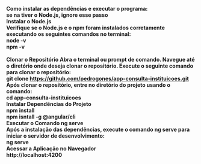 <strong>Como instalar as dependências e executar o programa:<strong> 
<br> se na tiver o Node.js, ignore esse passo<br>Instalar o Node.js<br>
Verifique se o Node.js e o npm foram instalados corretamente executando os seguintes comandos no terminal:
<br>
node -v
<br>
npm -v<br><br>
Clonar o Repositório
Abra o terminal ou prompt de comando.
Navegue até o diretório onde deseja clonar o repositório.
Execute o seguinte comando para clonar o repositório:
<br>
git clone https://github.com/pedrogones/app-consulta-instituicoes.git
Após clonar o repositório, entre no diretório do projeto usando o comando:
<br>
cd app-consulta-instituicoes<br>
Instalar Dependências do Projeto<br>
npm install<br>
npm isntall -g @angular/cli<br>
 Executar o Comando ng serve<br>
Após a instalação das dependências, execute o comando ng serve para iniciar o servidor de desenvolvimento:<br>
ng serve<br>
Acessar a Aplicação no Navegador
<br>
http://localhost:4200
